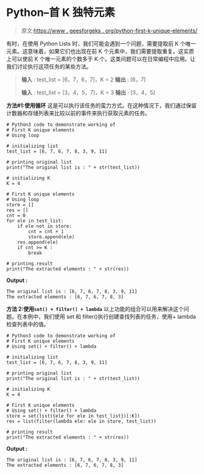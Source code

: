 # Python–首 K 独特元素

> 原文:[https://www . geesforgeks . org/python-first-k-unique-elements/](https://www.geeksforgeeks.org/python-first-k-unique-elements/)

有时，在使用 Python Lists 时，我们可能会遇到一个问题，需要提取前 K 个唯一元素。这意味着，如果它们也出现在前 K 个元素中，我们需要提取重复。这实质上可以使前 K 个唯一元素的个数多于 K 个。这类问题可以在日常编程中应用。让我们讨论执行这项任务的某些方法。

> **输入** : test_list = [6，7，6，7]，K = 2
> **输出** : [6，7]
> 
> **输入** : test_list = [3，4，5，7]，K = 3
> **输出** : [3，4，5]

**方法#1:使用循环**
这是可以执行该任务的蛮力方式。在这种情况下，我们通过保留计数器和存储列表来比较以前的事件来执行获取元素的任务。

```
# Python3 code to demonstrate working of 
# First K unique elements
# Using loop

# initializing list
test_list = [6, 7, 6, 7, 8, 3, 9, 11]

# printing original list
print("The original list is : " + str(test_list))

# initializing K 
K = 4

# First K unique elements
# Using loop
store = []
res = []
cnt = 0
for ele in test_list:
    if ele not in store:
        cnt = cnt + 1
        store.append(ele)
    res.append(ele)
    if cnt >= K :
        break

# printing result 
print("The extracted elements : " + str(res)) 
```

**Output :**

```
The original list is : [6, 7, 6, 7, 8, 3, 9, 11]
The extracted elements : [6, 7, 6, 7, 8, 3]

```

**方法 2:使用`set() + filter() + lambda`**
以上功能的组合可以用来解决这个问题。在本例中，我们使用 set 和 filter()执行创建查找列表的任务，使用+ lambda 检查列表中的值。

```
# Python3 code to demonstrate working of 
# First K unique elements
# Using set() + filter() + lambda

# initializing list
test_list = [6, 7, 6, 7, 8, 3, 9, 11]

# printing original list
print("The original list is : " + str(test_list))

# initializing K 
K = 4

# First K unique elements
# Using set() + filter() + lambda
store = set(list({ele for ele in test_list})[:K])
res = list(filter(lambda ele: ele in store, test_list))

# printing result 
print("The extracted elements : " + str(res)) 
```

**Output :**

```
The original list is : [6, 7, 6, 7, 8, 3, 9, 11]
The extracted elements : [6, 7, 6, 7, 8, 3]

```